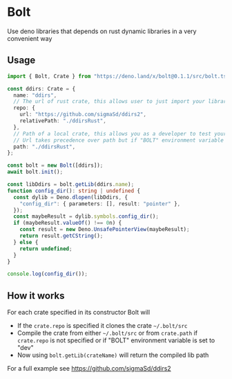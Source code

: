 # Bolt

Use deno libraries that depends on rust dynamic libraries in a very convenient
way

## Usage

```ts
import { Bolt, Crate } from "https://deno.land/x/bolt@0.1.1/src/bolt.ts";

const ddirs: Crate = {
  name: "ddirs",
  // The url of rust crate, this allows user to just import your library for it to work out of the box
  repo: {
    url: "https://github.com/sigmaSd/ddirs2",
    relativePath: "./ddirsRust",
  },
  // Path of a local crate, this allows you as a developer to test your changes locally
  // Url takes precedence over path but if "BOLT" environment variable is set to "dev", path takes precedence (which you should set when developing)
  path: "./ddirsRust",
};

const bolt = new Bolt([ddirs]);
await bolt.init();

const libDdirs = bolt.getLib(ddirs.name);
function config_dir(): string | undefined {
  const dylib = Deno.dlopen(libDdirs, {
    "config_dir": { parameters: [], result: "pointer" },
  });
  const maybeResult = dylib.symbols.config_dir();
  if (maybeResult.valueOf() !== 0n) {
    const result = new Deno.UnsafePointerView(maybeResult);
    return result.getCString();
  } else {
    return undefined;
  }
}

console.log(config_dir());
```

## How it works

For each crate specified in its constructor Bolt will

- If the `crate.repo` is specified it clones the crate `~/.bolt/src`
- Compile the crate from either `~/.bolt/src` or from `crate.path` if
  `crate.repo` is not specified or if "BOLT" environment variable is set to
  "dev"
- Now using `bolt.getLib(crateName)` will return the compiled lib path

For a full example see https://github.com/sigmaSd/ddirs2

